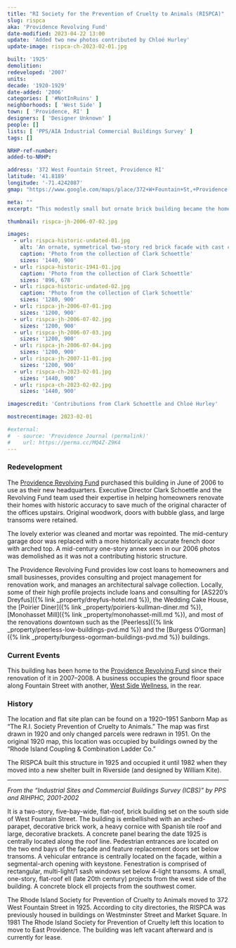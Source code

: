 ```yaml
---
title: "RI Society for the Prevention of Cruelty to Animals (RISPCA)"
slug: rispca
aka: 'Providence Revolving Fund'
date-modified: 2023-04-22 13:00
update: 'Added two new photos contributed by Chloé Hurley'
update-image: rispca-ch-2023-02-01.jpg

built: '1925'
demolition:
redeveloped: '2007'
units:
decade: '1920-1929'
date-added: '2006'
categories: [ '#NotInRuins' ]
neighborhoods: [ 'West Side' ]
town: [ 'Providence, RI' ]
designers: [ 'Designer Unknown' ]
people: []
lists: [ 'PPS/AIA Industrial Commercial Buildings Survey' ]
tags: []

NRHP-ref-number:
added-to-NRHP:

address: '372 West Fountain Street, Providence RI'
latitude: '41.8189'
longitude: '-71.4242087'
gmap: "https://www.google.com/maps/place/372+W+Fountain+St,+Providence,+RI+02903/@41.8189,-71.4242087,17z/data=!3m1!4b1!4m5!3m4!1s0x89e4457309d96dab:0xe8f411a8df7d9147!8m2!3d41.8189!4d-71.42202"

meta: ""
excerpt: "This modestly small but ornate brick building became the home to the Providence Revolving Fund"

thumbnail: rispca-jh-2006-07-02.jpg

images:
  - url: rispca-historic-undated-01.jpg
    alt: 'An ornate, symmetrical two-story red brick facade with cast concrete quoins and decorative elements. The roofline has a central contrete panel with the numbers “1925” featured. A shallow decorative roof supported by large decorative wooden brackets is tiled in the spanish style. A central garage door is located on the first floor, now turned into a heavy french door.'
    caption: 'Photo from the collection of Clark Schoettle'
    sizes: '1440, 900'
  - url: rispca-historic-1941-01.jpg
    caption: 'Photo from the collection of Clark Schoettle'
    sizes: '896, 678'
  - url: rispca-historic-undated-02.jpg
    caption: 'Photo from the collection of Clark Schoettle'
    sizes: '1280, 900'
  - url: rispca-jh-2006-07-01.jpg
    sizes: '1200, 900'
  - url: rispca-jh-2006-07-02.jpg
    sizes: '1200, 900'
  - url: rispca-jh-2006-07-03.jpg
    sizes: '1200, 900'
  - url: rispca-jh-2006-07-04.jpg
    sizes: '1200, 900'
  - url: rispca-jh-2007-11-01.jpg
    sizes: '1200, 900'
  - url: rispca-ch-2023-02-01.jpg
    sizes: '1440, 900'
  - url: rispca-ch-2023-02-02.jpg
    sizes: '1440, 900'

imagescredit: 'Contributions from Clark Schoettle and Chloé Hurley'

mostrecentimage: 2023-02-01

#external:
#  - source: 'Providence Journal (permalink)'
#    url: https://perma.cc/MQ4Z-Z9K4
---
```


### Redevelopment

The [Providence Revolving Fund](https://revolvingfund.org) purchased this building in June of 2006 to use as their new headquarters. Executive Director Clark Schoettle and the Revolving Fund team used their expertise in helping homeowners renovate their homes with historic accuracy to save much of the original character of the offices upstairs. Original woodwork, doors with bubble glass, and large transoms were retained.

The lovely exterior was cleaned and mortar was repointed. The mid-century garage door was replaced with a more historically accurate french door with arched top. A mid-century one-story annex seen in our 2006 photos was demolished as it was not a contributing historic structure.

The Providence Revolving Fund provides low cost loans to homeowners and small businesses, provides consulting and project management for renovation work, and manages an architectural salvage collection. Locally, some of their high profile projects include loans and consulting for [AS220’s Dreyfus]({% link _property/dreyfus-hotel.md %}), the Wedding Cake House, the [Poirier Diner]({% link _property/poiriers-kullman-diner.md %}), [Monohasset Mill]({% link _property/monohasset-mill.md %}), and most of the renovations downtown such as the [Peerless]({% link _property/peerless-low-buildings-pvd.md %}) and the [Burgess O’Gorman]({% link _property/burgess-ogorman-buildings-pvd.md %}) buildings.


### Current Events

This building has been home to the [Providence Revolving Fund](https://revolsingfund.org) since their renovation of it in 2007–2008. A business occupies the ground floor space along Fountain Street with another, [West Side Wellness](http://www.westsidewell.com), in the rear. 


### History

The location and flat site plan can be found on a 1920–1951 Sanborn Map as “The R.I. Society Prevention of Cruelty to Animals.” The map was first drawn in 1920 and only changed parcels were redrawn in 1951. On the original 1920 map, this location was occupied by buildings owned by the “Rhode Island Coupling & Combination Ladder Co.”

The <span class="abbr">RISPCA</span> built this structure in 1925 and occupied it until 1982 when they moved into a new shelter built in Riverside (and designed by William Kite).

***

_From the “Industrial Sites and Commercial Buildings Survey (ICBS)” by PPS and RIHPHC, 2001-2002_

It is a two-story, five-bay-wide, flat-roof, brick building set on the south side of West Fountain Street. The building is embellished with an arched-parapet, decorative brick work, a heavy cornice with Spanish tile roof and large, decorative brackets. A concrete panel bearing the date 1925 is centrally located along the roof line. Pedestrian entrances are located on the two end bays of the façade and feature replacement doors set below transoms. A vehicular entrance is centrally located on the façade, within a segmental-arch opening with keystone. Fenestration is comprised of rectangular, multi-light/1 sash windows set below 4-light transoms. A small, one-story, flat-roof ell (late 20th century) projects from the west side of the building. A concrete block ell projects from the southwest comer.

The Rhode Island Society for Prevention of Cruelty to Animals moved to 372 West Fountain Street in 1925. According to city directories, the <span class="abbr">RISPCA</span> was previously housed in buildings on Westminster Street and Market Square. In 1981 The Rhode Island Society for Prevention of Cruelty left this location to move to East Providence. The building was left vacant afterward and is currently for lease.
